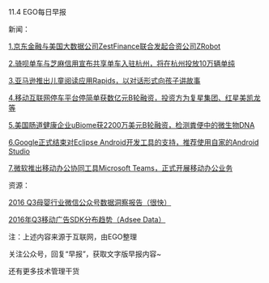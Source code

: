11.4 EGO每日早报

新闻：

[1.京东金融与美国大数据公司ZestFinance联合发起合资公司ZRobot](http://www.huxiu.com/article/169499/1.html?f=wangzhan)

[2.骑呗单车与芝麻信用宣布共享单车入驻杭州，将在杭州投放10万辆单纯](http://www.iyiou.com/p/34015)

[3.亚马逊推出儿童阅读应用Rapids，以对话形式向孩子讲故事](http://tech.qq.com/a/20161103/018541.htm)

[4.移动互联网停车平台停简单获数亿元B轮融资，投资方为复星集团、红星美凯龙等](http://www.ebrun.com/20161103/199799.shtml)

[5.美国肠道健康企业uBiome获2200万美元B轮融资，检测粪便中的微生物DNA](https://36kr.com/p/5055633.html)

[6.Google正式结束对Eclipse Android开发工具的支持，推荐使用自家的Android Studio](http://www.cnbeta.com/articles/554587.htm)

[7.微软推出移动办公协同工具Microsoft Teams，正式开展移动办公业务](http://www.ifanr.com/741331?utm_source=rss&utm_medium=rss&utm_campaign=)

资源：

[2016 Q3母婴行业微信公众号数据洞察报告（很快）](http://data.henkuai.com/Models/home/index.php)

[2016年Q3移动广告SDK分布趋势（Adsee Data）](http://www.199it.com/archives/532642.html)

注：上述内容来源于互联网，由EGO整理

关注公众号，回复“早报”，获取文字版早报内容~

还有更多技术管理干货
